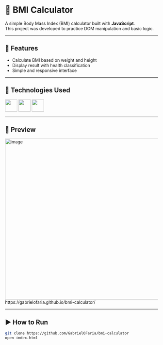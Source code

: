 # 🧮 BMI Calculator

A simple Body Mass Index (BMI) calculator built with **JavaScript**.  
This project was developed to practice DOM manipulation and basic logic.

---

## 🚀 Features
- Calculate BMI based on weight and height
- Display result with health classification
- Simple and responsive interface

---

## 🔧 Technologies Used
<p align="left">
  <img src="https://cdn.jsdelivr.net/gh/devicons/devicon/icons/html5/html5-original.svg" width="40"/>
  <img src="https://cdn.jsdelivr.net/gh/devicons/devicon/icons/css3/css3-original.svg" width="40"/>
  <img src="https://cdn.jsdelivr.net/gh/devicons/devicon/icons/javascript/javascript-original.svg" width="40"/>
</p>

---

## 📸 Preview
<img width="559" height="530" alt="image" src="https://github.com/user-attachments/assets/c2a47bfb-976e-48f1-83c9-7a1c6eefb254" />
https://gabrielofaria.github.io/bmi-calculator/

---

## ▶️ How to Run
```bash
git clone https://github.com/GabrielOFaria/bmi-calculator
open index.html
